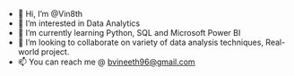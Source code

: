 - 👋 Hi, I’m @Vin8th
- 👀 I’m interested in Data Analytics
- 🌱 I’m currently learning Python, SQL and Microsoft Power BI
- 💞️ I’m looking to collaborate on variety of data analysis techniques, Real-world project.
- 📫 You can reach me @ bvineeth96@gmail.com
